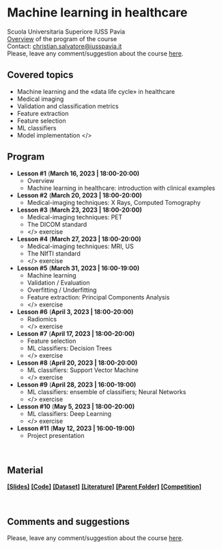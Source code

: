 # Machine learning in healthcare
Scuola Universitaria Superiore IUSS Pavia
<br>
[Overview](https://github.com/christiansalvatore/ml-in-healthcare-iusspavia/blob/main/L0a__overview.pdf) of the program of the course
<br>
Contact: christian.salvatore@iusspavia.it
<br>
Please, leave any comment/suggestion about the course [here](https://docs.google.com/forms/d/e/1FAIpQLScv6GB87NED6Dufv2K67YrP4yhGGHuBZk_je2G5EnhH7IRyzQ/viewform?usp=sf_link).

## Covered topics
* Machine learning and the «data life cycle» in healthcare
* Medical imaging
* Validation and classification metrics
* Feature extraction
* Feature selection
* ML classifiers
* Model implementation </>

## Program
* __Lesson #1__ (__March 16, 2023 \| 18:00-20:00)__ <br>
	* Overview
	* Machine learning in healthcare: introduction with clinical examples
* __Lesson #2__ (__March 20, 2023 \| 18:00-20:00)__ <br>
	* Medical-imaging techniques: X Rays, Computed Tomography
* __Lesson #3__ (__March 23, 2023 \| 18:00-20:00)__ <br>
	* Medical-imaging techniques: PET
	* The DICOM standard
	* </> exercise
* __Lesson #4__ (__March 27, 2023 \| 18:00-20:00)__ <br>
	* Medical-imaging techniques: MRI, US
	* The NIfTI standard
	* </> exercise
* __Lesson #5__ (__March 31, 2023 \| 16:00-19:00)__ <br>
	* Machine learning
	* Validation / Evaluation
	* Overfitting / Underfitting
	* Feature extraction: Principal Components Analysis
	* </> exercise
* __Lesson #6__ (__April 3, 2023 \| 18:00-20:00)__ <br>
	* Radiomics
	* </> exercise
* __Lesson #7__ (__April 17, 2023 \| 18:00-20:00)__ <br>
	* Feature selection
	* ML classifiers: Decision Trees
	* </> exercise
* __Lesson #8__ (__April 20, 2023 \| 18:00-20:00)__ <br>
	* ML classifiers: Support Vector Machine
	* </> exercise
* __Lesson #9__ (__April 28, 2023 \| 16:00-19:00)__ <br>
	* ML classifiers: ensemble of classifiers; Neural Networks
	* </> exercise
* __Lesson #10__ (__May 5, 2023 \| 18:00-20:00)__ <br>
	* ML classifiers: Deep Learning
	* </> exercise
* __Lesson #11__ (__May 12, 2023 \| 16:00-19:00)__ <br>
	* Project presentation

<br>

## Material
[__[Slides]__](https://drive.google.com/drive/folders/1QjjutCJ5DEm9KVGApWlUuYPbIpBl-HPE?usp=sharing)
[__[Code]__](https://drive.google.com/drive/folders/1oGEkJD5VDR2XDQD3_qSlC-Qj8y-KwmlD?usp=sharing)
[__[Dataset]__](https://drive.google.com/drive/folders/1ughIQwT397LDUlY3LdtzExZ4ZkH82OMW?usp=sharing)
[__[Literature]__](https://drive.google.com/drive/folders/14LVJ5sR7mhy99Uv0cV7_Z80aClvzVcdx?usp=sharing)
[__[Parent Folder]__](https://drive.google.com/drive/folders/1fNVYixvuFPLhRpw9zy4Uy9dre_SKE84T?usp=sharing)
[__[Competition]__](https://www.kaggle.com/t/35810b4eb0ea4c698b3205ad2ed27684)

<br>

## Comments and suggestions
Please, leave any comment/suggestion about the course [here](https://docs.google.com/forms/d/e/1FAIpQLScv6GB87NED6Dufv2K67YrP4yhGGHuBZk_je2G5EnhH7IRyzQ/viewform?usp=sf_link).
